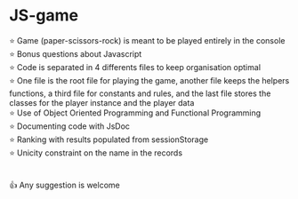 # JS-game
⭐️ Game (paper-scissors-rock) is meant to be played entirely in the console</br>
⭐️ Bonus questions about Javascript</br>
⭐️ Code is separated in 4 differents files to keep organisation optimal</br>
⭐️ One file is the root file for playing the game, another file keeps the helpers functions, a third file for constants and rules, and the last file stores the classes for the player instance and the player data</br>
⭐️ Use of Object Oriented Programming and Functional Programming</br>
⭐️ Documenting code with JsDoc</br>
⭐️ Ranking with results populated from sessionStorage</br>
⭐️ Unicity constraint on the name in the records</br></br></br>
👍 Any suggestion is welcome</br>
